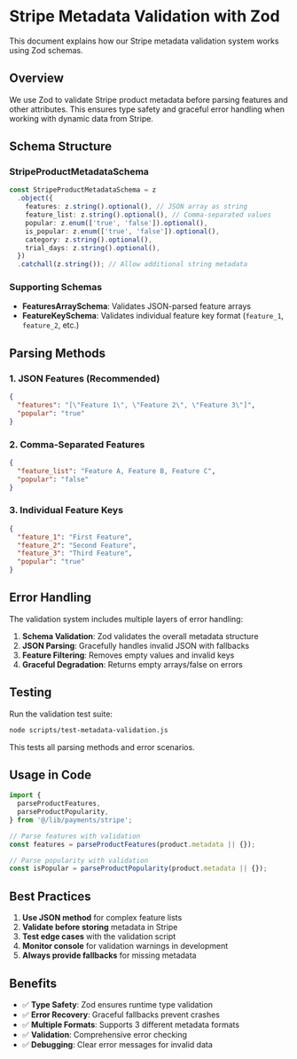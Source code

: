 # Stripe Metadata Validation with Zod

This document explains how our Stripe metadata validation system works using Zod schemas.

## Overview

We use Zod to validate Stripe product metadata before parsing features and other attributes. This ensures type safety and graceful error handling when working with dynamic data from Stripe.

## Schema Structure

### StripeProductMetadataSchema

```typescript
const StripeProductMetadataSchema = z
  .object({
    features: z.string().optional(), // JSON array as string
    feature_list: z.string().optional(), // Comma-separated values
    popular: z.enum(['true', 'false']).optional(),
    is_popular: z.enum(['true', 'false']).optional(),
    category: z.string().optional(),
    trial_days: z.string().optional(),
  })
  .catchall(z.string()); // Allow additional string metadata
```

### Supporting Schemas

- **FeaturesArraySchema**: Validates JSON-parsed feature arrays
- **FeatureKeySchema**: Validates individual feature key format (`feature_1`, `feature_2`, etc.)

## Parsing Methods

### 1. JSON Features (Recommended)

```json
{
  "features": "[\"Feature 1\", \"Feature 2\", \"Feature 3\"]",
  "popular": "true"
}
```

### 2. Comma-Separated Features

```json
{
  "feature_list": "Feature A, Feature B, Feature C",
  "popular": "false"
}
```

### 3. Individual Feature Keys

```json
{
  "feature_1": "First Feature",
  "feature_2": "Second Feature",
  "feature_3": "Third Feature",
  "popular": "true"
}
```

## Error Handling

The validation system includes multiple layers of error handling:

1. **Schema Validation**: Zod validates the overall metadata structure
2. **JSON Parsing**: Gracefully handles invalid JSON with fallbacks
3. **Feature Filtering**: Removes empty values and invalid keys
4. **Graceful Degradation**: Returns empty arrays/false on errors

## Testing

Run the validation test suite:

```bash
node scripts/test-metadata-validation.js
```

This tests all parsing methods and error scenarios.

## Usage in Code

```typescript
import {
  parseProductFeatures,
  parseProductPopularity,
} from '@/lib/payments/stripe';

// Parse features with validation
const features = parseProductFeatures(product.metadata || {});

// Parse popularity with validation
const isPopular = parseProductPopularity(product.metadata || {});
```

## Best Practices

1. **Use JSON method** for complex feature lists
2. **Validate before storing** metadata in Stripe
3. **Test edge cases** with the validation script
4. **Monitor console** for validation warnings in development
5. **Always provide fallbacks** for missing metadata

## Benefits

- ✅ **Type Safety**: Zod ensures runtime type validation
- ✅ **Error Recovery**: Graceful fallbacks prevent crashes
- ✅ **Multiple Formats**: Supports 3 different metadata formats
- ✅ **Validation**: Comprehensive error checking
- ✅ **Debugging**: Clear error messages for invalid data

